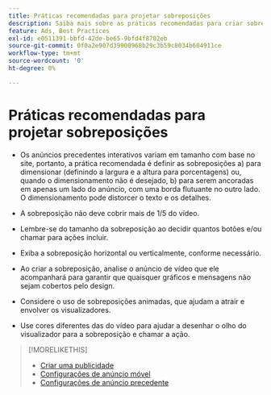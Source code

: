 ```yaml
---
title: Práticas recomendadas para projetar sobreposições
description: Saiba mais sobre as práticas recomendadas para criar sobreposições em seus anúncios.
feature: Ads, Best Practices
exl-id: e0511391-bbfd-42de-be65-9bfd4f8702eb
source-git-commit: 0f0a2e907d39900968b29c3b59c8034b604911ce
workflow-type: tm+mt
source-wordcount: '0'
ht-degree: 0%

---
```


# Práticas recomendadas para projetar sobreposições

* Os anúncios precedentes interativos variam em tamanho com base no site, portanto, a prática recomendada é definir as sobreposições a) para dimensionar (definindo a largura e a altura para porcentagens) ou, quando o dimensionamento não é desejado, b) para serem ancoradas em apenas um lado do anúncio, com uma borda flutuante no outro lado. O dimensionamento pode distorcer o texto e os detalhes.

* A sobreposição não deve cobrir mais de 1/5 do vídeo.

* Lembre-se do tamanho da sobreposição ao decidir quantos botões e/ou chamar para ações incluir.

* Exiba a sobreposição horizontal ou verticalmente, conforme necessário.

* Ao criar a sobreposição, analise o anúncio de vídeo que ele acompanhará para garantir que quaisquer gráficos e mensagens não sejam cobertos pelo design.

* Considere o uso de sobreposições animadas, que ajudam a atrair e envolver os visualizadores.

* Use cores diferentes das do vídeo para ajudar a desenhar o olho do visualizador para a sobreposição e chamar a ação.

>[!MORELIKETHIS]
>
>* [Criar uma publicidade](ad-create.md)
>* [Configurações de anúncio móvel](ad-settings-mobile.md)
>* [Configurações de anúncio precedente](ad-settings-pre-roll.md)

